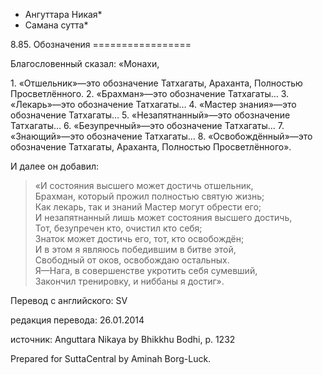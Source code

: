 * Ангуттара Никая*
* Самана сутта*

8\.85\. Обозначения
\=\=\=\=\=\=\=\=\=\=\=\=\=\=\=\=\=

Благословенный сказал: «Монахи,

1\. «Отшельник»—это обозначение Татхагаты, Араханта, Полностью Просветлённого\.
2\. «Брахман»—это обозначение Татхагаты…
3\. «Лекарь»—это обозначение Татхагаты…
4\. «Мастер знания»—это обозначение Татхагаты…
5\. «Незапятнанный»—это обозначение Татхагаты…
6\. «Безупречный»—это обозначение Татхагаты…
7\. «Знающий»—это обозначение Татхагаты…
8\. «Освобождённый»—это обозначение Татхагаты, Араханта, Полностью Просветлённого»\.

И далее он добавил:

> «И состояния высшего может достичь отшельник,  
> Брахман, который прожил полностью святую жизнь;  
> Как лекарь, так и знаний Мастер могут обрести его;  
> И незапятнанный лишь может состояния высшего достичь,  
> Тот, безупречен кто, очистил кто себя;  
> Знаток может достичь его, тот, кто освобождён;  
> И в этом я являюсь победившим в битве этой,  
> Свободный от оков, освобождаю остальных\.  
> Я—Нага, в совершенстве укротить себя сумевший,  
> Закончил тренировку, и ниббаны я достиг»\.

Перевод с английского: SV

редакция перевода: 26\.01\.2014

источник: Anguttara Nikaya by Bhikkhu Bodhi, p\. 1232

Prepared for SuttaCentral by Aminah Borg\-Luck\.